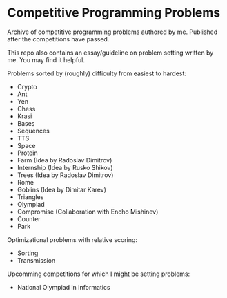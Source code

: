 # Competitive Programming Problems
Archive of competitive programming problems authored by me. Published after the competitions have passed.

This repo also contains an essay/guideline on problem setting written by me. You may find it helpful.

Problems sorted by (roughly) difficulty from easiest to hardest:
* Crypto
* Ant
* Yen
* Chess
* Krasi
* Bases
* Sequences
* TTS
* Space
* Protein
* Farm (Idea by Radoslav Dimitrov)
* Internship (Idea by Rusko Shikov)
* Trees (Idea by Radoslav Dimitrov)
* Rome
* Goblins (Idea by Dimitar Karev)
* Triangles
* Olympiad
* Compromise (Collaboration with Encho Mishinev)
* Counter
* Park

Optimizational problems with relative scoring:
* Sorting
* Transmission

Upcomming competitions for which I might be setting problems:
* National Olympiad in Informatics